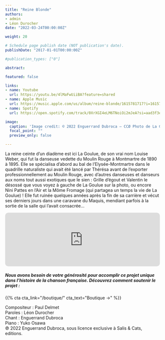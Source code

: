 ```yaml
---
title: "Reine Blonde"
authors:
- admin
- Léon Durocher
date: "2022-03-24T00:00:00Z"

weight: 20

# Schedule page publish date (NOT publication's date).
publishDate: "2017-01-01T00:00:00Z"

#publication_types: ["0"]

abstract: 

featured: false

links:
- name: Youtube
  url: https://youtu.be/4lMaFwUiiBA?feature=shared
- name: Apple Music
  url: https://music.apple.com/us/album/reine-blonde/1615781717?i=1615782024
- name: Spotify
  url: https://open.spotify.com/track/0XrXGI4eLM6TNoiOi2mJeA?si=aad3f3e1d5ac462c

image:
  caption: 'Image credit: © 2022 Enguerrand Dubroca – CCØ Photo de La Goulue, Grille d’égout et Valentin le désossé, Anonyme – Paris Collections / Musée Carnavalet'
  focal_point: ""
  preview_only: false

---
```


La reine ceinte d’un diadème est ici La Goulue, de son vrai nom Louise Weber, qui fut la danseuse vedette du Moulin Rouge à Montmartre de 1890 à 1895. Elle se spécialisa d’abord au bal de l’Elysée-Montmartre dans le quadrille naturaliste qui avait été lancé par Thérésa avant de l’exporter professionnellement au Moulin Rouge, avec d’autres danseuses et danseurs aux noms tout aussi exotiques que le sien : Grille d’égout et Valentin le désossé que vous voyez à gauche de La Goulue sur la photo, ou encore Nini Pattes en l’Air et la Môme Fromage (qui partagea un temps la vie de La Goulue) ! Elle fut ruinée quelques années après la fin de sa carrière et vécut ses derniers jours dans une caravane du Maquis, mendiant parfois à la sortie de la salle qui l’avait consacrée…


<iframe allow="autoplay *; encrypted-media *; fullscreen *; clipboard-write" frameborder="0" height="175" style="width:100%;max-width:720px;overflow:hidden;border-radius:10px;" sandbox="allow-forms allow-popups allow-same-origin allow-scripts allow-storage-access-by-user-activation allow-top-navigation-by-user-activation" src="https://embed.music.apple.com/us/album/reine-blonde/1615781717?i=1615782024"></iframe>

##### Nous avons besoin de votre générosité pour accomplir ce projet unique dans l’histoire de la chanson française. Découvrez comment soutenir le projet :
{{% cta cta_link="/boutique/" cta_text="Boutique →" %}}

<p>Compositeur : Paul Delmet <br>
Paroles : Léon Durocher<br>
Chant : Enguerrand Dubroca<br>
Piano : Yuko Osawa<br>
℗ 2022 Enguerrand Dubroca, sous licence exclusive à Salis & Cats, editions.</p>


